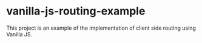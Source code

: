 # vanilla-js-routing-example

This project is an example of the implementation of client side routing using Vanilla JS.

